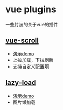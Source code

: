 # vue plugins
一些封装的关于vue的插件

## [vue-scroll](https://github.com/windlany/vue-plugins/tree/master/vue-scroll)
- [演示demo](http://htmlpreview.github.io/?https://github.com/windlany/vue-plugins/blob/master/demo/index.html)
- 上拉加载，下拉刷新
- 支持自定义配置项

## [lazy-load](https://github.com/windlany/vue-plugins/tree/master/vue-lazy-load)
- [演示demo]()
- 图片懒加载